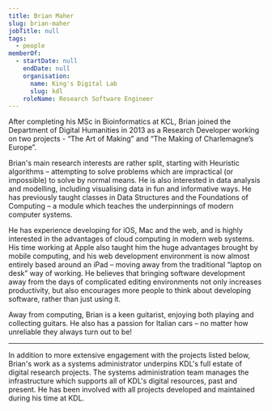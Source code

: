 ```yaml
---
title: Brian Maher
slug: brian-maher
jobTitle: null
tags:
  - people
memberOf:
  - startDate: null
    endDate: null
    organisation:
      name: King's Digital Lab
      slug: kdl
    roleName: Research Software Engineer
---
```


After completing his MSc in Bioinformatics at KCL, Brian joined the
Department of Digital Humanities in 2013 as a Research Developer
working on two projects - “The Art of Making” and “The Making of
Charlemagne’s Europe”.

Brian's main research interests are rather split, starting with
Heuristic algorithms – attempting to solve problems which are
impractical (or impossible) to solve by normal means. He is also
interested in data analysis and modelling, including visualising data
in fun and informative ways. He has previously taught classes in Data
Structures and the Foundations of Computing – a module which teaches the underpinnings of modern computer systems.

He has experience developing for iOS, Mac and the web, and is highly
interested in the advantages of cloud computing in modern web systems. His time working at Apple also taught him the huge advantages brought by mobile computing, and his web development environment is now almost entirely based around an iPad – moving away from the traditional “laptop on desk” way of working. He believes that bringing software development away from the days of complicated editing environments not only increases productivity, but also encourages more people to think about developing software, rather than just using it.

Away from computing, Brian is a keen guitarist, enjoying both playing
and collecting guitars. He also has a passion for Italian cars – no
matter how unreliable they always turn out to be!

---

In addition to more extensive engagement with the projects listed below, Brian's work as a systems administrator underpins KDL's full estate of digital research projects. The systems administration team manages the infrastructure which supports all of KDL's digital resources, past and present. He has been involved with all projects developed and maintained during his time at KDL.
